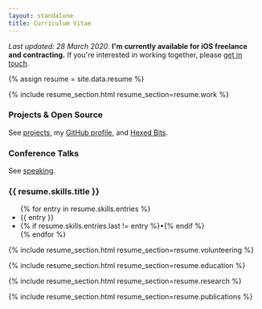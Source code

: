 ```yaml
---
layout: standalone
title: Curriculum Vitae
---
```


*Last updated: 28 March 2020*. **I'm currently available for iOS freelance and contracting.**
If you're interested in working together, please [get in touch](/contact).

{% assign resume = site.data.resume %}

<!-- WORK -->

{% include resume_section.html resume_section=resume.work %}

<!-- PROJECTS -->

<h3>Projects & Open Source</h3>

<p>See <a href="/projects">projects</a>, my <a href="{{ site.social_links.github }}">GitHub profile</a>, and <a href="https://www.hexedbits.com">Hexed Bits</a>.</p>

<h3>Conference Talks</h3>

<p>See <a href="/speaking">speaking</a>.</p>

<!-- SKILLS -->

<h3>{{ resume.skills.title }}</h3>

<ul class="list-inline">
{% for entry in resume.skills.entries %}
<li class="list-inline-item">{{ entry }}</li>
<li class="list-inline-item">{% if resume.skills.entries.last != entry %}&bull;{% endif %}</li>
{% endfor %}
</ul>

<!-- VOLUNTEERING -->

{% include resume_section.html resume_section=resume.volunteering %}

<!-- EDUCATION -->

{% include resume_section.html resume_section=resume.education %}

<!-- RESEARCH -->

{% include resume_section.html resume_section=resume.research %}

<!-- PUBLICATIONS -->

{% include resume_section.html resume_section=resume.publications %}
